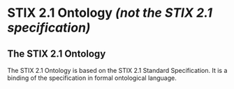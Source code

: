 # STIX 2.1 Ontology _(not the STIX 2.1 specification)_

## The STIX 2.1 Ontology
The STIX 2.1 Ontology is based on the STIX 2.1 Standard Specification. It is a binding of the specification in formal ontological language. 